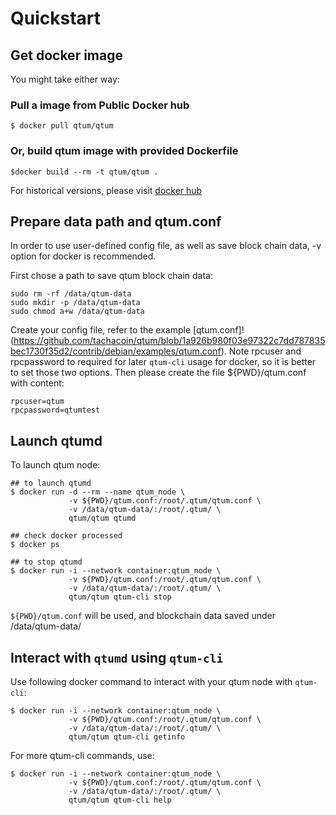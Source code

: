 # Quickstart

## Get docker image

You might take either way:

### Pull a image from Public Docker hub

```
$ docker pull qtum/qtum
```

### Or, build qtum image with provided Dockerfile

```
$docker build --rm -t qtum/qtum .
```

For historical versions, please visit [docker hub](https://hub.docker.com/r/qtum/qtum/)

## Prepare data path and qtum.conf

In order to use user-defined config file, as well as save block chain data, -v option for docker is recommended.

First chose a path to save qtum block chain data:

```
sudo rm -rf /data/qtum-data
sudo mkdir -p /data/qtum-data
sudo chmod a+w /data/qtum-data
```

Create your config file, refer to the example [qtum.conf]!(https://github.com/tachacoin/qtum/blob/1a926b980f03e97322c7dd787835bec1730f35d2/contrib/debian/examples/qtum.conf). Note rpcuser and rpcpassword to required for later `qtum-cli` usage for docker, so it is better to set those two options. Then please create the file ${PWD}/qtum.conf with content:

```
rpcuser=qtum
rpcpassword=qtumtest
```
## Launch qtumd

To launch qtum node:

```
## to launch qtumd
$ docker run -d --rm --name qtum_node \
             -v ${PWD}/qtum.conf:/root/.qtum/qtum.conf \
             -v /data/qtum-data/:/root/.qtum/ \
             qtum/qtum qtumd

## check docker processed
$ docker ps

## to stop qtumd
$ docker run -i --network container:qtum_node \
             -v ${PWD}/qtum.conf:/root/.qtum/qtum.conf \
             -v /data/qtum-data/:/root/.qtum/ \
             qtum/qtum qtum-cli stop
```

`${PWD}/qtum.conf` will be used, and blockchain data saved under /data/qtum-data/

## Interact with `qtumd` using `qtum-cli`

Use following docker command to interact with your qtum node with `qtum-cli`:

```
$ docker run -i --network container:qtum_node \
             -v ${PWD}/qtum.conf:/root/.qtum/qtum.conf \
             -v /data/qtum-data/:/root/.qtum/ \
             qtum/qtum qtum-cli getinfo
```

For more qtum-cli commands, use:

```
$ docker run -i --network container:qtum_node \
             -v ${PWD}/qtum.conf:/root/.qtum/qtum.conf \
             -v /data/qtum-data/:/root/.qtum/ \
             qtum/qtum qtum-cli help
```

